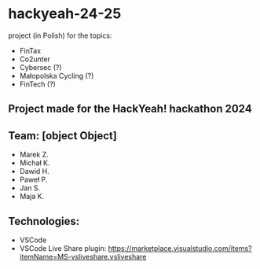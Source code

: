 # hackyeah-24-25
project (in Polish) for the topics:
- FinTax
- Co2unter
- Cybersec (?)
- Małopolska Cycling (?)
- FinTech (?)

## Project made for the HackYeah! hackathon 2024

## Team: [object Object]
- Marek Z.
- Michał K.
- Dawid H.
- Paweł P.
- Jan S.
- Maja K.

## Technologies:
- VSCode
- VSCode Live Share plugin: https://marketplace.visualstudio.com/items?itemName=MS-vsliveshare.vsliveshare
